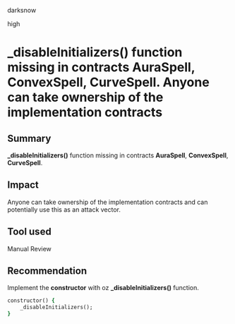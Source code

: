 darksnow

high

# _disableInitializers() function missing in contracts AuraSpell, ConvexSpell, CurveSpell. Anyone can take ownership of the implementation contracts

## Summary
**_disableInitializers()** function missing in contracts **AuraSpell**, **ConvexSpell**, **CurveSpell**.

## Impact
Anyone can take ownership of the implementation contracts and can potentially use this as an attack vector.

## Tool used
Manual Review

## Recommendation
Implement the **constructor** with oz **_disableInitializers()** function.
```ruby
constructor() {
    _disableInitializers();
}
```